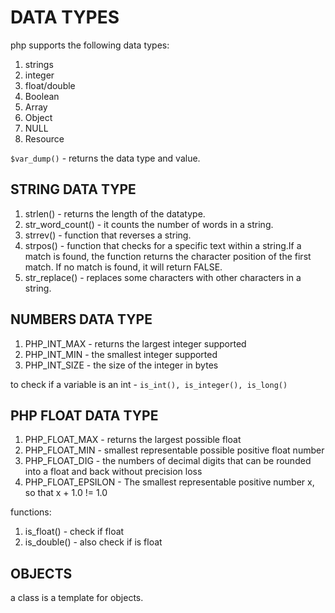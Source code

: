 # DATA TYPES

php supports the following data types:

1. strings
2. integer
3. float/double
4. Boolean
5. Array
6. Object
7. NULL
8. Resource

`$var_dump()` - returns the data type and value.

## STRING DATA TYPE

1. strlen() - returns the length of the datatype.
2. str_word_count() - it counts the number of words in a string.
3. strrev() - function that reverses a string.
4. strpos() - function that checks for a specific text within a string.If a match is found, the function returns the character position of the first match. If no match is found, it will return FALSE.
5. str_replace() - replaces some characters with other characters in a string.

## NUMBERS DATA TYPE

1. PHP_INT_MAX - returns the largest integer supported
2. PHP_INT_MIN - the smallest integer supported
3. PHP_INT_SIZE - the size of the integer in bytes

to check if a variable is an int - `is_int(), is_integer(), is_long()`

## PHP FLOAT DATA TYPE

1. PHP_FLOAT_MAX - returns the largest possible float
2. PHP_FLOAT_MIN - smallest representable possible positive float number
3. PHP_FLOAT_DIG - the numbers of decimal digits that can be rounded into a float and back without precision loss
4. PHP_FLOAT_EPSILON -  The smallest representable positive number x, so that x + 1.0 != 1.0

functions:

1. is_float() - check if float
2. is_double() - also check if is float

## OBJECTS

a class is a template for objects.
